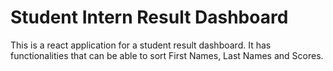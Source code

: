 # Student Intern Result Dashboard

This is a react application for a student result dashboard. It has functionalities that can be able to sort First Names, Last Names and Scores. 
